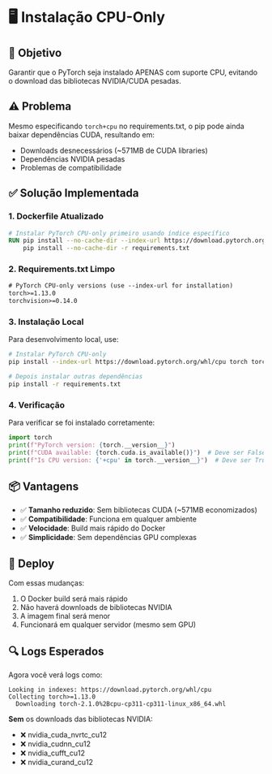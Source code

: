 # 🖥️ Instalação CPU-Only

## 🎯 **Objetivo**

Garantir que o PyTorch seja instalado APENAS com suporte CPU, evitando o download das bibliotecas NVIDIA/CUDA pesadas.

## ⚠️ **Problema**

Mesmo especificando `torch+cpu` no requirements.txt, o pip pode ainda baixar dependências CUDA, resultando em:
- Downloads desnecessários (~571MB de CUDA libraries)
- Dependências NVIDIA pesadas
- Problemas de compatibilidade

## ✅ **Solução Implementada**

### **1. Dockerfile Atualizado**
```dockerfile
# Instalar PyTorch CPU-only primeiro usando índice específico
RUN pip install --no-cache-dir --index-url https://download.pytorch.org/whl/cpu torch torchvision && \
    pip install --no-cache-dir -r requirements.txt
```

### **2. Requirements.txt Limpo**
```txt
# PyTorch CPU-only versions (use --index-url for installation)
torch>=1.13.0
torchvision>=0.14.0
```

### **3. Instalação Local**

Para desenvolvimento local, use:

```bash
# Instalar PyTorch CPU-only
pip install --index-url https://download.pytorch.org/whl/cpu torch torchvision

# Depois instalar outras dependências
pip install -r requirements.txt
```

### **4. Verificação**

Para verificar se foi instalado corretamente:

```python
import torch
print(f"PyTorch version: {torch.__version__}")
print(f"CUDA available: {torch.cuda.is_available()}")  # Deve ser False
print(f"Is CPU version: {'+cpu' in torch.__version__}")  # Deve ser True
```

## 📦 **Vantagens**

- ✅ **Tamanho reduzido**: Sem bibliotecas CUDA (~571MB economizados)
- ✅ **Compatibilidade**: Funciona em qualquer ambiente
- ✅ **Velocidade**: Build mais rápido do Docker
- ✅ **Simplicidade**: Sem dependências GPU complexas

## 🚀 **Deploy**

Com essas mudanças:
1. O Docker build será mais rápido
2. Não haverá downloads de bibliotecas NVIDIA
3. A imagem final será menor
4. Funcionará em qualquer servidor (mesmo sem GPU)

## 🔍 **Logs Esperados**

Agora você verá logs como:
```
Looking in indexes: https://download.pytorch.org/whl/cpu
Collecting torch>=1.13.0
  Downloading torch-2.1.0%2Bcpu-cp311-cp311-linux_x86_64.whl
```

**Sem** os downloads das bibliotecas NVIDIA:
- ❌ nvidia_cuda_nvrtc_cu12
- ❌ nvidia_cudnn_cu12  
- ❌ nvidia_cufft_cu12
- ❌ nvidia_curand_cu12
